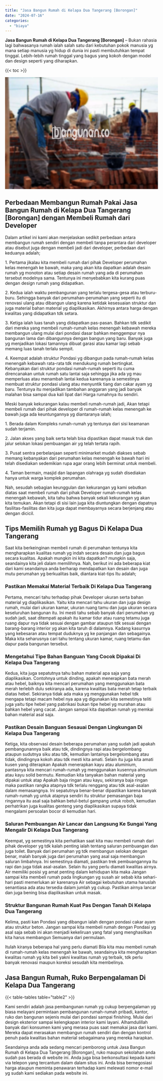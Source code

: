 ```yaml
---
title: "Jasa Bangun Rumah di Kelapa Dua Tangerang [Borongan]"
date: "2024-07-16"
categories: 
  - "biaya"
---
```


**Jasa Bangun Rumah di Kelapa Dua Tangerang \[Borongan\]** – Bukan rahasia lagi bahwasanya rumah ialah salah satu dari kebutuhan pokok manusia yg mana setiap manusia yg hidup di dunia ini pasti membutuhkan tempat tinggal. Lebih-lebih rumah tinggal yang bagus yang kokoh dengan model dan design seperti yang diharapkan.

{{< toc >}}

![Jasa Bangun Rumah di Kelapa Dua Tangerang [Borongan]](/images/borong-bangunan-01.png)

## Perbedaan Membangun Rumah Pakai Jasa Bangun Rumah di Kelapa Dua Tangerang \[Borongan\] dengan Membeli Rumah dari Developer

Dalam artikel ini kami akan menjelaskan sedikit perbedaan antara membangun rumah sendiri dengan membeli tanpa perantara dari developer atau disebut juga dengan membeli jadi dari developer, perbedaan dari keduanya adalah;

1\. Pertama jikalau kita membeli rumah dari pihak Developer perumahan kelas menengah ke bawah, maka yang akan kita dapatkan adalah desain rumah yg monoton atau setiap desain rumah yang ada di perumahan tersebut modelnya sama. Tentunya ini menyebabkan kita kurang puas dengan design rumah yang didapatkan.

2\. Kedua ialah waktu pembangunan yang terlalu tergesa-gesa atau terburu-buru. Sehingga banyak dari perumahan-perumahan yang seperti itu di renovasi ulang atau dibangun ulang karena ketidak kesesuaian struktur dan juga material bahan material yg diaplikasikan. Akhirnya antara harga dengan kwalitas yang didapatkan tdk setara.

3\. Ketiga ialah luas tanah yang didapatkan pas-pasan. Bahkan tdk sedikit dari mereka yang membeli rumah-rumah kelas menengah kebawah mereka membangun ulang mulai dari pondasi dasar bahkan menggempur nya bangunan lama dan dibangunnya dengan bangun yang baru. Banyak juga yg menjadikan lokasi tamannya dibuat garasi atau kamar lagi sebab memang luas tanah terlalu sempit.

4\. Keempat adalah struktur Pondasi yg dibangun pada rumah-rumah kelas menengah kebawah rata-rata tdk mendukung rumah bertingkat. Kebanyakan dari struktur pondasi rumah-rumah seperti itu cuma direncanakan untuk rumah satu lantai saja sehingga jika ada yg mau memperluas atau menambah lantai kedua karenanya ia semestinya membuat struktur pondasi ulang atau menyuntik tiang dan cakar ayam yg baru. Tentunya itu menjadikan tambahan anggaran yang jadi banyak malahan bisa sampai dua kali lipat dari Harga rumahnya itu sendiri.

Meski banyak kekurangan kalau membeli rumah-rumah jadi, Akan tetapi membeli rumah dari pihak developer di rumah-rumah kelas menengah ke bawah juga ada keuntungannya yg diantaranya ialah;

1\. Berada dalam Kompleks rumah-rumah yg tentunya dari sisi keamanan sudah terjamin.

2\. Jalan akses yang baik serta telah bisa dipastikan dapat masuk truk dan jalur selokan lokasi pembuangan air yg telah tertata rapih.

3\. Pusat sentra perbelanjaan seperti minimarket mudah diakses sebab memang kebanyakan dari perumahan kelas menengah ke bawah hari ini telah disediakan sedemikian rupa agar orang lebih berminat untuk membeli.

4\. Taman bermain, masjid dan lapangan olahraga yg sudah disediakan hanya untuk warga komplek perumahan.

Nah, sesudah sebagian keunggulan dan kekurangan yg kami sebutkan diatas saat membeli rumah dari pihak Developer rumah-rumah kelas menengah kebawah, kita tahu bahwa banyak sekali kekurangan yg akan kita temukan. Akan tetapi di sisi lain juga kita diuntungkan dengan dapatnya fasilitas-fasilitas dan kita juga dapat membayarnya secara berjenjang atau dengan dicicil.

## Tips Memilih Rumah yg Bagus Di Kelapa Dua Tangerang

Saat kita berkeinginan membeli rumah di perumahan tentunya kita mengharapkan kualitas rumah yg indah secara desain dan juga bagus secara kualitas. Apakah mungkin ini kita dapatkan? mungkin saja, seandainya kita jeli dalam memilihnya. Nah, berikut ini ada beberapa kiat dari kami seandainya anda berharap mendapatkan kan desain dan juga mutu perumahan yg berkualitas baik, diantara kiat-tips Itu adalah;

### Pastikan Memakai Material Terbaik Di Kelapa Dua Tangerang

Pertama, mencari tahu terhadap pihak Developer ukuran serta bahan material yg diaplikasikan. Yaitu kita mencari tahu ukuran dan juga design rumah, mulai dari ukuran kamar, ukuran ruang tamu dan juga ukuran secara keseluruhan bangunan itu. Ini mesti tahu sebab banyak dari perumahan yg sudah jadi, saat ditempati apakah itu kamar tidur atau ruang tetamu juga ruang dapur nya tidak sesuai dengan gambar ataupun tdk sesuai dengan barang-barang interior yg akan kita taruh di dalamnya. Kadang kasurnya yang kebesaran atau tempat duduknya yg ke panjangan dan sebagainya. Maka kita seharusnya cari tahu tentang ukuran kamar, ruang tetamu dan dapur pada bangunan tersebut.

### Mengetahui Tipe Bahan Banguan Yang Cocok Dipakai Di Kelapa Dua Tangerang

Kedua, kita juga sepatutnya tahu bahan material apa saja yang diaplikasikan. Contohnya untuk dinding, apakah menerapkan bata merah atau hebel, baiknya kita mencari perumahan yang menggunakan bata merah terlebih dulu sekiranya ada, karena kwalitas bata merah tetap terbaik diatas hebel. Sekiranya tidak ada maka yg menggunakan hebel tdk mengapa tetapi macam hebel nya apa yg digunakan kita semestinya teliti juga yaitu tipe hebel yang pabrikasi bukan tipe hebel yg murahan atau bahkan hebel yang cacat. Jangan sampai kita dapatkan rumah yg memkai bahan material asal saja.

### Pastikan Desain Banguan Sesauai Dengan Lingkungan Di Kelapa Dua Tangerang

Ketiga, kita observasi desain beberapa perumahan yang sudah jadi apakah pembangunannya baik atau tdk, dindingnya rapi atau bergelombang ataupun sudutnya siku atau tdk, kemudian lantainya bergelombang atau tidak, dindingnya kokoh atau tdk mesti kita amati. Selain itu juga kita amati kusen yang diterapkan Apakah menerapkan kayu atau aluminium, pantasnya kita mencari rumah-rumah yg menggunakan kusennya almunium atau kayu solid bermutu. Kemudian kita tanyakan bahan material yang dipakai untuk atap Apakah baja ringan atau kayu, sekiranya baja ringan maka pastikan rangka atapnya tdk terlalu renggang atau tdk asal-asalan dalam memasangnya. Ini sepatutnya benar-benar dipastikan karena banyak rumah-rumah yg untuk atapnya sendiri itu struktur pemasangan baja ringannya itu asal saja bahkan betul-betul gampang untuk roboh, kemudian perhatrikan juga kualitas genteng yang diaplikasikan supaya tidak mengalami persoalan bocor di kemudian hari.

### Saluran Pembuangan Air Lancar dan Langsung Ke Sungai Yang Mengalir Di Kelapa Dua Tangerang

Keempat, yg semestinya kita perhatikan saat kita mau membeli rumah dari pihak developer yg tdk kalah penting ialah tentang saluran pembuangan dan juga toilet. Banyak dari perumahan yg tdk membangun selokan dengan benar, malah banyak juga dari perumahan yang asal saja membangun saluran limbahnya. Ini semestinya diamati, pastikan trek pembuangannya itu rapi dan juga tidak asal-asalan. Selain itu yang perlu diamati kwalitas airnya. Air memiliki posisi yg amat penting dalam kehidupan kita maka Jangan sampai kita membeli rumah pada lingkungan yg susah air sebab kita sehari-hari pasti memerlukan air karenanya Air sebagai kebutuhan utama haruslah senantiasa ada atau tersedia dalam jumlah yg cukup. Pastikan airnya lancar dan juga bening bisa diaplikasikan untuk masak.

### Struktur Bangunan Rumah Kuat Pas Dengan Tanah Di Kelapa Dua Tangerang

Kelima, pasti kan Pondasi yang dibangun ialah dengan pondasi cakar ayam atau struktur beton. Jangan sampai kita membeli rumah dengan Pondasi yg asal saja sebab ini akan menjadi kekeliruan yang fatal yang menghasilkan kita harus membangun Semuanya dari permulaan.

Itulah kiranya beberapa hal yang perlu diamati Bila kita mau membeli rumah di rumah-rumah kelas menengah ke bawah, seandainya kita mengharapkan kwalitas rumah yg kita beli yakni kwalitas rumah yg terbaik, tdk perlu banyak renovasi maupun koreksi sesudah kita membelinya.

## Jasa Bangun Rumah, Ruko Berpengalaman Di Kelapa Dua Tangerang

{{< table-tables table="table2" >}}

Kami sendiri adalah jasa pembangunan rumah yg cukup berpengalaman yg biasa melayani permintaan pembangunan rumah-rumah pribadi, kantor, ruko dan bangunan sejenis mulai dari pondasi sampai finishing. Mulai dari design eksterior sampai kelengkapan interior kami layani. Alhamdulillah banyak dari konsumen kami yang merasa puas saat memakai jasa dari kami. Mereka dapat merasakan membangun rumah sendiri dan dengan kontrol penuh pada kwalitas bahan material sebagaimana yang mereka harapkan.

Seandainya anda ada sedang mencari pemborong untuk Jasa Bangun Rumah di Kelapa Dua Tangerang \[Borongan\], ruko maupun sekolahan anda sudah pas berada di website ini. Anda juga bisa berkonsultasi kepada kami via telepon yang tercantum dalam dalam situs ini. Anda bisa bernegosiasi harga ataupun meminta penawaran terhadap kami melewati nomor e-mail yg sudah kami sediakan pada website ini.
